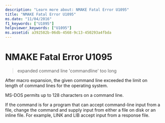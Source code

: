 ```yaml
---
description: "Learn more about: NMAKE Fatal Error U1095"
title: "NMAKE Fatal Error U1095"
ms.date: "11/04/2016"
f1_keywords: ["U1095"]
helpviewer_keywords: ["U1095"]
ms.assetid: a392582b-06db-4568-9c13-450293a4fbda
---
```

# NMAKE Fatal Error U1095

> expanded command line 'commandline' too long

After macro expansion, the given command line exceeded the limit on length of command lines for the operating system.

MS-DOS permits up to 128 characters on a command line.

If the command is for a program that can accept command-line input from a file, change the command and supply input from either a file on disk or an inline file. For example, LINK and LIB accept input from a response file.
